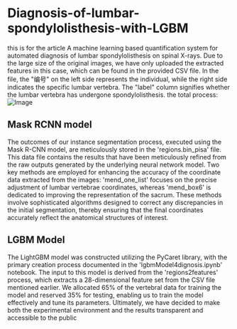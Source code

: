 # Diagnosis-of-lumbar-spondylolisthesis-with-LGBM

this is for the article A machine learning based quantification system for automated diagnosis of lumbar spondylolisthesis on spinal X-rays.
Due to the large size of the original images, we have only uploaded the extracted features in this case, which can be found in the provided CSV file. In the file, the "编号" on the left side represents the individual, while the right side indicates the specific lumbar vertebra. The "label" column signifies whether the lumbar vertebra has undergone spondylolisthesis. 
the total process:
![Image](https://github.com/THUzyt21/Diagnosis-of-lumbar-spondylolisthesis-with-LGBM/tree/main/fd/总流程.png "Image")
## Mask RCNN model
The outcomes of our instance segmentation process, executed using the Mask R-CNN model, are meticulously stored in the 'regions.bin_pisa' file. This data file contains the results that have been meticulously refined from the raw outputs generated by the underlying neural network model. Two key methods are employed for enhancing the accuracy of the coordinate data extracted from the images: 'mend_one_list' focuses on the precise adjustment of lumbar vertebrae coordinates, whereas 'mend_box6' is dedicated to improving the representation of the sacrum. These methods involve sophisticated algorithms designed to correct any discrepancies in the initial segmentation, thereby ensuring that the final coordinates accurately reflect the anatomical structures of interest.

## LGBM Model
The LightGBM model was constructed utilizing the PyCaret library, with the primary creation process documented in the 'lgbmModel4dignosis.ipynb' notebook. The input to this model is derived from the 'regions2features' process, which extracts a 28-dimensional feature set from the CSV file mentioned earlier. We allocated 65% of the vertebral data for training the model and reserved 35% for testing, enabling us to train the model effectively and tune its parameters. Ultimately, we have decided to make both the experimental environment and the results transparent and accessible to the public
